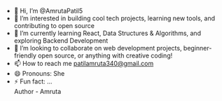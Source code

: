 - 👋 Hi, I’m @AmrutaPatil5
- 👀 I’m interested in building cool tech projects, learning new tools, and contributing to open source  
- 🌱 I’m currently learning React, Data Structures & Algorithms, and exploring Backend Development  
- 💞️ I’m looking to collaborate on web development projects, beginner-friendly open source, or anything with creative coding!  
- 📫 How to reach me patilamruta340@gmail.com
- 😄 Pronouns: She
- ⚡ Fun fact: ...
  <br>
Author - Amruta
<!---
AmrutaPatil5/AmrutaPatil5 is a ✨ special ✨ repository because its `README.md` (this file) appears on your GitHub profile.
You can click the Preview link to take a look at your changes.
--->
